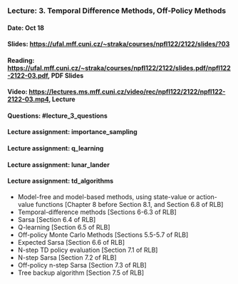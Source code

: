 ### Lecture: 3. Temporal Difference Methods, Off-Policy Methods
#### Date: Oct 18
#### Slides: https://ufal.mff.cuni.cz/~straka/courses/npfl122/2122/slides/?03
#### Reading: https://ufal.mff.cuni.cz/~straka/courses/npfl122/2122/slides.pdf/npfl122-2122-03.pdf, PDF Slides
#### Video: https://lectures.ms.mff.cuni.cz/video/rec/npfl122/2122/npfl122-2122-03.mp4, Lecture
#### Questions: #lecture_3_questions
#### Lecture assignment: importance_sampling
#### Lecture assignment: q_learning
#### Lecture assignment: lunar_lander
#### Lecture assignment: td_algorithms

- Model-free and model-based methods, using state-value or action-value
  functions [Chapter 8 before Section 8.1, and Section 6.8 of RLB]
- Temporal-difference methods [Sections 6-6.3 of RLB]
- Sarsa [Section 6.4 of RLB]
- Q-learning [Section 6.5 of RLB]
- Off-policy Monte Carlo Methods [Sections 5.5-5.7 of RLB]
- Expected Sarsa [Section 6.6 of RLB]
- N-step TD policy evaluation [Section 7.1 of RLB]
- N-step Sarsa [Section 7.2 of RLB]
- Off-policy n-step Sarsa [Section 7.3 of RLB]
- Tree backup algorithm [Section 7.5 of RLB]
